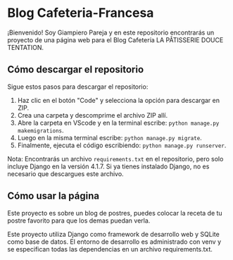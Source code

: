# Blog Cafeteria-Francesa

¡Bienvenido! Soy Giampiero Pareja y en este repositorio encontrarás un proyecto de una página web para el Blog Cafetería LA PÂTISSERIE DOUCE TENTATION.

## Cómo descargar el repositorio

Sigue estos pasos para descargar el repositorio:

1.  Haz clic en el botón "Code" y selecciona la opción para descargar en ZIP.
2.  Crea una carpeta y descomprime el archivo ZIP allí.
3.  Abre la carpeta en VScode y en la terminal escribe: `python manage.py makemigrations`.
4.  Luego en la misma terminal escribe: `python manage.py migrate`.
5.  Finalmente, ejecuta el código escribiendo: `python manage.py runserver`.

Nota: Encontrarás un archivo `requirements.txt` en el repositorio, pero solo incluye Django en la versión 4.1.7. Si ya tienes instalado Django, no es necesario que descargues este archivo.

## Cómo usar la página

Este proyecto es sobre un blog de postres, puedes colocar la receta de tu postre favorito para que los demas puedan verla.

Este proyecto utiliza Django como framework de desarrollo web y SQLite como base de datos. El entorno de desarrollo es administrado con venv y se especifican todas las dependencias en un archivo requirements.txt. 
